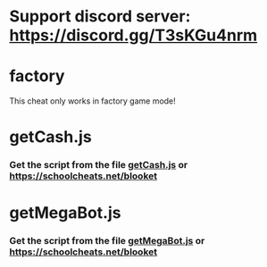 # Support discord server: https://discord.gg/T3sKGu4nrm

# factory

This cheat only works in factory game mode!

# getCash.js

### Get the script from the file [getCash.js](https://raw.githubusercontent.com/glixxzzy/blooket-hack/main/factory/getCash.js) or https://schoolcheats.net/blooket

# getMegaBot.js

### Get the script from the file [getMegaBot.js](https://raw.githubusercontent.com/glixxzzy/blooket-hack/main/factory/getMegaBot.js) or https://schoolcheats.net/blooket

